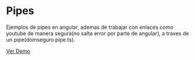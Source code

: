 # Pipes

Ejemplos de pipes en angular, ademas de trabajar con enlaces como youtube de manera segura(no salta error por parte de angular), a traves de un pipe(domseguro.pipe.ts).

[Ver Demo]()